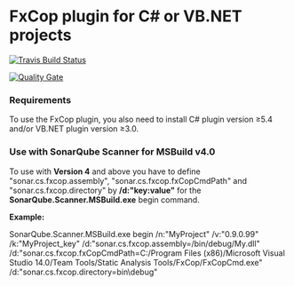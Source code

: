 # FxCop plugin for C# or VB.NET projects

[![Travis Build Status](https://travis-ci.org/DanielHWe/sonar-fxcop.svg?branch=master)](https://travis-ci.org/DanielHWe/sonar-fxcop)

[![Quality Gate](https://sonarcloud.io/api/badges/gate?key=org.sonarsource.dotnet:sonar-fxcop-plugin)](https://sonarcloud.io/dashboard?id=org.sonarsource.dotnet%3Asonar-fxcop-plugin)

### Requirements

To use the FxCop plugin, you also need to install C# plugin version &ge;5.4 and/or VB.NET plugin version &ge;3.0.

### Use with SonarQube Scanner for MSBuild v4.0

To use with **Version 4** and above you have to define "sonar.cs.fxcop.assembly", "sonar.cs.fxcop.fxCopCmdPath" and "sonar.cs.fxcop.directory" by **/d:"key:value"** for the **SonarQube.Scanner.MSBuild.exe** begin command.

**__Example:__**

SonarQube.Scanner.MSBuild.exe begin /n:"MyProject" /v:"0.9.0.99" /k:"MyProject_key" /d:"sonar.cs.fxcop.assembly=/bin/debug/My.dll" /d:"sonar.cs.fxcop.fxCopCmdPath=C:/Program Files (x86)/Microsoft Visual Studio 14.0/Team Tools/Static Analysis Tools/FxCop/FxCopCmd.exe" /d:"sonar.cs.fxcop.directory=bin\debug\"
